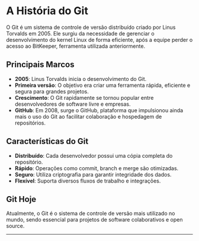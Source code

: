 # A História do Git

O Git é um sistema de controle de versão distribuído criado por Linus Torvalds em 2005. Ele surgiu da necessidade de gerenciar o desenvolvimento do kernel Linux de forma eficiente, após a equipe perder o acesso ao BitKeeper, ferramenta utilizada anteriormente.

## Principais Marcos

- **2005**: Linus Torvalds inicia o desenvolvimento do Git.
- **Primeira versão**: O objetivo era criar uma ferramenta rápida, eficiente e segura para grandes projetos.
- **Crescimento**: O Git rapidamente se tornou popular entre desenvolvedores de software livre e empresas.
- **GitHub**: Em 2008, surge o GitHub, plataforma que impulsionou ainda mais o uso do Git ao facilitar colaboração e hospedagem de repositórios.

## Características do Git

- **Distribuído**: Cada desenvolvedor possui uma cópia completa do repositório.
- **Rápido**: Operações como commit, branch e merge são otimizadas.
- **Seguro**: Utiliza criptografia para garantir integridade dos dados.
- **Flexível**: Suporta diversos fluxos de trabalho e integrações.

## Git Hoje

Atualmente, o Git é o sistema de controle de versão mais utilizado no mundo, sendo essencial para projetos de software colaborativos e open source.

---